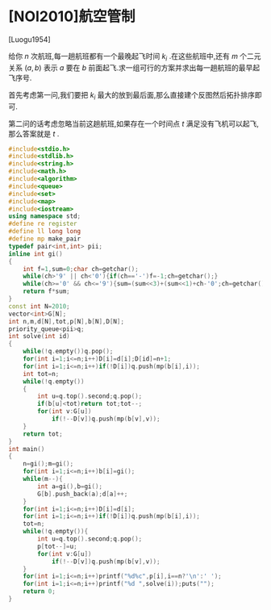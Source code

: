 # [NOI2010]航空管制

[Luogu1954]

给你 $n$ 次航班,每一趟航班都有一个最晚起飞时间 $k_i$ .在这些航班中,还有 $m$ 个二元关系 $(a,b)$ 表示 $a$ 要在 $b$ 前面起飞.求一组可行的方案并求出每一趟航班的最早起飞序号.

首先考虑第一问,我们要把 $k_i$ 最大的放到最后面,那么直接建个反图然后拓扑排序即可.

第二问的话考虑忽略当前这趟航班,如果存在一个时间点 $t$ 满足没有飞机可以起飞,那么答案就是 $t$ . 

```cpp
#include<stdio.h>
#include<stdlib.h>
#include<string.h>
#include<math.h>
#include<algorithm>
#include<queue>
#include<set>
#include<map>
#include<iostream>
using namespace std;
#define re register
#define ll long long
#define mp make_pair
typedef pair<int,int> pii;
inline int gi()
{
	int f=1,sum=0;char ch=getchar();
	while(ch>'9' || ch<'0'){if(ch=='-')f=-1;ch=getchar();}
	while(ch>='0' && ch<='9'){sum=(sum<<3)+(sum<<1)+ch-'0';ch=getchar();}
	return f*sum;
}
const int N=2010;
vector<int>G[N];
int n,m,d[N],tot,p[N],b[N],D[N];
priority_queue<pii>q;
int solve(int id)
{
	while(!q.empty())q.pop();
	for(int i=1;i<=n;i++)D[i]=d[i];D[id]=n+1;
	for(int i=1;i<=n;i++)if(!D[i])q.push(mp(b[i],i));
	int tot=n;
	while(!q.empty())
	{
		int u=q.top().second;q.pop();
		if(b[u]<tot)return tot;tot--;
		for(int v:G[u])
			if(!--D[v])q.push(mp(b[v],v));
	}
	return tot;
}
int main()
{
	n=gi();m=gi();
	for(int i=1;i<=n;i++)b[i]=gi();
	while(m--){
		int a=gi(),b=gi();
		G[b].push_back(a);d[a]++;
	}
	for(int i=1;i<=n;i++)D[i]=d[i];
	for(int i=1;i<=n;i++)if(!D[i])q.push(mp(b[i],i));
	tot=n;
	while(!q.empty()){
		int u=q.top().second;q.pop();
		p[tot--]=u;
		for(int v:G[u])
			if(!--D[v])q.push(mp(b[v],v));
	}
	for(int i=1;i<=n;i++)printf("%d%c",p[i],i==n?'\n':' ');
	for(int i=1;i<=n;i++)printf("%d ",solve(i));puts("");
	return 0;
}
```